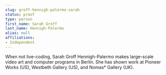 ```yaml
---
slug: groff-hennigh-palermo-sarah
status: proof
type: person
first_name: Sarah Groff
last_name: Hennigh-Palermo
alias: null
affiliations:
- Independent
---
```


When not live-coding, Sarah Groff Hennigh-Palermo makes large-scale video art and computer programs in Berlin. She has shown work at Pioneer Works (US), Westbeth Gallery (US), and Nomas* Gallery (UK).
